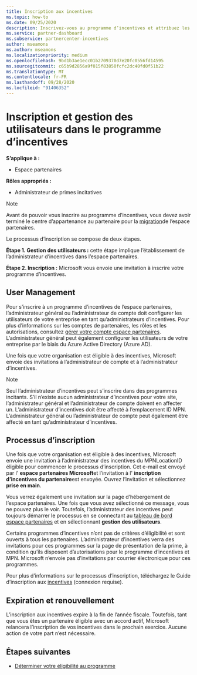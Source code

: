 ```yaml
---
title: Inscription aux incentives
ms.topic: how-to
ms.date: 09/25/2020
description: Inscrivez-vous au programme d’incentives et attribuez les rôles nécessaires à la gestion des utilisateurs.
ms.service: partner-dashboard
ms.subservice: partnercenter-incentives
author: mseamons
ms.author: mseamons
ms.localizationpriority: medium
ms.openlocfilehash: 9bd1b3ae1ecc01b2709370d7e20fc0556fd14595
ms.sourcegitcommit: c65b9d2856a9f015f83850fcfc2dc40fd0f51b22
ms.translationtype: MT
ms.contentlocale: fr-FR
ms.lasthandoff: 09/28/2020
ms.locfileid: "91406352"
---
```

# <a name="enrollment-and-user-management-in-the-incentives-program"></a>Inscription et gestion des utilisateurs dans le programme d’incentives

**S’applique à :**

- Espace partenaires

**Rôles appropriés :**

- Administrateur de primes incitatives

>[!NOTE]
>Avant de pouvoir vous inscrire au programme d’incentives, vous devez avoir terminé le centre d’appartenance au partenaire pour la [migration](prepare-pmc-pc-migration.md)de l’espace partenaires.

Le processus d’inscription se compose de deux étapes.

**Étape 1. Gestion des utilisateurs :** cette étape implique l’établissement de l’administrateur d’incentives dans l’espace partenaires.

**Étape 2. Inscription :** Microsoft vous envoie une invitation à inscrire votre programme d’incentives.

## <a name="user-management"></a>User Management

Pour s’inscrire à un programme d’incentives de l’espace partenaires, l’administrateur général ou l’administrateur de compte doit configurer les utilisateurs de votre entreprise en tant qu’administrateurs d’incentives. Pour plus d’informations sur les comptes de partenaires, les rôles et les autorisations, consultez [gérer votre compte espace partenaires](partner-center-account-setup.md). L’administrateur général peut également configurer les utilisateurs de votre entreprise par le biais du Azure Active Directory (Azure AD).

Une fois que votre organisation est éligible à des incentives, Microsoft envoie des invitations à l’administrateur de compte et à l’administrateur d’incentives.

>[!NOTE]
>Seul l’administrateur d’incentives peut s’inscrire dans des programmes incitants. S’il n’existe aucun administrateur d’incentives pour votre site, l’administrateur général et l’administrateur de compte doivent en affecter un. L’administrateur d’incentives doit être affecté à l’emplacement ID MPN. L’administrateur général ou l’administrateur de compte peut également être affecté en tant qu’administrateur d’incentives.

## <a name="enrollment-process"></a>Processus d’inscription

Une fois que votre organisation est éligible à des incentives, Microsoft envoie une invitation à l’administrateur des incentives du MPNLocationID éligible pour commencer le processus d’inscription. Cet e-mail est envoyé par l' **espace partenaires Microsoft**et l’invitation à l' **inscription d’incentives du partenaire**est envoyée. Ouvrez l’invitation et sélectionnez **prise en main**.

Vous verrez également une invitation sur la page d’hébergement de l’espace partenaires. Une fois que vous avez sélectionné ce message, vous ne pouvez plus le voir. Toutefois, l’administrateur des incentives peut toujours démarrer le processus en se connectant au [tableau de bord espace partenaires](https://partner.microsoft.com/dashboard/) et en sélectionnant **gestion des utilisateurs**.

Certains programmes d’incentives n’ont pas de critères d’éligibilité et sont ouverts à tous les partenaires. L’administrateur d’incentives verra des invitations pour ces programmes sur la page de présentation de la prime, à condition qu’ils disposent d’autorisations pour le programme d’incentives et MPN. Microsoft n’envoie pas d’invitations par courrier électronique pour ces programmes.

Pour plus d’informations sur le processus d’inscription, téléchargez le Guide d’inscription aux [incentives](https://partner.microsoft.com/resources/detail/partner-center-incentives-enrollment-pdf) (connexion requise).

## <a name="expiration-and-renewal"></a>Expiration et renouvellement

L’inscription aux incentives expire à la fin de l’année fiscale. Toutefois, tant que vous êtes un partenaire éligible avec un accord actif, Microsoft relancera l’inscription de vos incentives dans le prochain exercice. Aucune action de votre part n’est nécessaire.

## <a name="next-steps"></a>Étapes suivantes

- [Déterminer votre éligibilité au programme](incentives-determined-your-program-eligibility.md)
